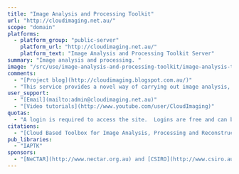 ```yaml
---
title: "Image Analysis and Processing Toolkit"
url: "http://cloudimaging.net.au/"
scope: "domain"
platforms:
  - platform_group: "public-server"
    platform_url: "http://cloudimaging.net.au/"
    platform_text: "Image Analysis and Processing Toolkit Server"
summary: "Image analysis and processing. "
image: "/src/use/image-analysis-and-processing-toolkit/image-analysis-toolkit.png"
comments:
  - "[Project blog](http://cloudimaging.blogspot.com.au/)"
  - "This service provides a novel way of carrying out image analysis, reconstruction and processing tasks using cloud based service provided on the Australian [National eResearch Collaboration Tools and Resources (NeCTAR](http://www.nectar.org.au)) infrastructure. The toolbox allows access to a wide range of useful blocks of functionalities (imaging functions) that can be connected together in workflows allowing creation of even more complex algorithms that can be re-run on different data sets, shared with others or additionally adjusted. The functions given are in the area of cellular imaging, advanced X-ray image analysis, computed tomography and 3D medical imaging and visualisation. The service is currently available [on the website](http://www.cloudimaging.net.au)."
user_support:
  - "[Email](mailto:admin@cloudimaging.net.au)"
  - "[Video tutorials](http://www.youtube.com/user/CloudImaging)"
quotas:
  - "A login is required to access the site.  Logins are free and can be [requested via email](mailto:admin@cloudimaging.net.au)"
citations:
  - "[Cloud Based Toolbox for Image Analysis, Processing and Reconstruction Tasks](https://doi.org/10.1007/978-3-319-10984-8_11), Bednarz T. et al. (2015). In: Sun C., Bednarz T., Pham T., Vallotton P., Wang D. (eds) Signal and Image Analysis for Biomedical and Life Sciences. Advances in Experimental Medicine and Biology, vol 823. Springer, Cham"
pub_libraries:
  - "IAPTK"
sponsors:
  - "[NeCTAR](http://www.nectar.org.au) and [CSIRO](http://www.csiro.au/)"
---
```

